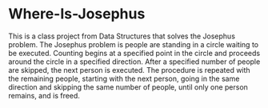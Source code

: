 # Where-Is-Josephus
This is a class project from Data Structures that solves the Josephus problem.
The Josephus problem is people are standing in a circle waiting to be executed. 
Counting begins at a specified point in the circle and proceeds around the circle in a specified direction. 
After a specified number of people are skipped, the next person is executed. 
The procedure is repeated with the remaining people, 
starting with the next person, going in the same direction and skipping the same number of people, 
until only one person remains, and is freed.
